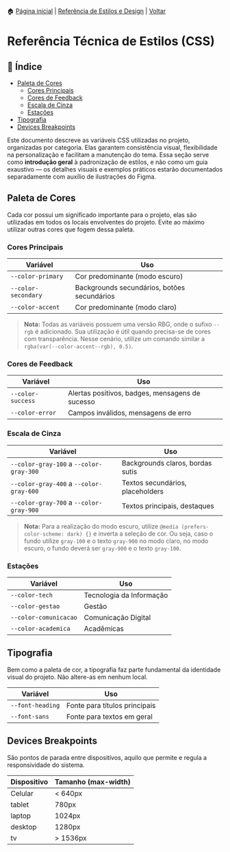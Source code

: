 🏠 [Página inicial](../index.md) | [Referência de Estilos e Design](./index.md) | <a href="javascript:history.back()">Voltar</a>

# Referência Técnica de Estilos (CSS)

## 📌 Índice

- [Paleta de Cores](#paleta-de-cores)
    - [Cores Principais](#estrutura-do-design-system)
    - [Cores de Feedback](#cores-de-feedback)
    - [Escala de Cinza](#escala-de-cinza)
    - [Estações](#estações)
- [Tipografia](#tipografia)
- [Devices Breakpoints](#devices-breakpoints)

Este documento descreve as variáveis CSS utilizadas no projeto, organizadas por categoria.
Elas garantem consistência visual, flexibilidade na personalização e facilitam a manutenção do tema.
Essa seção serve como **introdução geral** à padronização de estilos, e não como um guia exaustivo — os detalhes visuais e exemplos práticos estarão documentados separadamente com auxílio de ilustrações do Figma.

## Paleta de Cores

Cada cor possui um significado importante para o projeto, elas são utilizadas em todos os locais envolventes do projeto. Evite ao máximo utilizar outras cores que fogem dessa paleta.

### Cores Principais

| Variável            | Uso                                         |
|---------------------|---------------------------------------------|
| `--color-primary`   | Cor predominante (modo escuro)              |
| `--color-secondary` | Backgrounds secundários, botões secundários |
| `--color-accent`    | Cor predominante (modo claro)               |

> **Nota:** Todas as variáveis possuem uma versão RBG, onde o sufixo `--rgb` é adicionado. Sua utilização é útil quando precisa-se de cores com transparência. Nesse cenário, utilize um comando similar a `rgba(var(--color-accent--rgb), 0.5)`.

### Cores de Feedback

| Variável          | Uso                                             |
|-------------------|-------------------------------------------------|
| `--color-success` | Alertas positivos, badges, mensagens de sucesso |
| `--color-error`   | Campos inválidos, mensagens de erro             |

### Escala de Cinza

| Variável                                | Uso                              |
|-----------------------------------------|----------------------------------|
| `--color-gray-100` a `--color-gray-300` | Backgrounds claros, bordas sutis |
| `--color-gray-400` a `--color-gray-600` | Textos secundários, placeholders |
| `--color-gray-700` a `--color-gray-900` | Textos principais, destaques     |

> **Nota:** Para a realização do modo escuro, utilize `@media (prefers-color-scheme: dark) {}` e inverta a seleção de cor. Ou seja, caso o fundo utilize `gray-100` e o texto `gray-900` no modo claro, no modo escuro, o fundo deverá ser `gray-900` e o texto `gray-100`.

### Estações

| Variável              | Uso                      |
|-----------------------|--------------------------|
| `--color-tech`        | Tecnologia da Informação |
| `--color-gestao`      | Gestão                   |
| `--color-comunicacao` | Comunicação Digital      |
| `--color-academica`   | Acadêmicas               |

## Tipografia

Bem como a paleta de cor, a tipografia faz parte fundamental da identidade visual do projeto. Não altere-as em nenhum local.

| Variável        | Uso                           |
|-----------------|-------------------------------|
| `--font-heading`| Fonte para títulos principais |
| `--font-sans`   | Fonte para textos em geral    |

## Devices Breakpoints

São pontos de parada entre dispositívos, aquilo que permite e regula a responsividade do sistema.

| Dispositivo | Tamanho (max-width) |
|-------------|---------------------|
| Celular     | < 640px             |
| tablet      | 780px               |
| laptop      | 1024px              |
| desktop     | 1280px              |
| tv          | > 1536px            |
